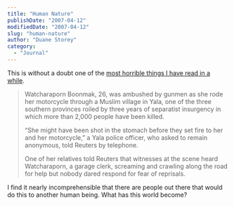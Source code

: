 ```yaml
---
title: "Human Nature"
publishDate: "2007-04-12"
modifiedDate: "2007-04-12"
slug: "human-nature"
author: "Duane Storey"
category:
  - "Journal"
---
```


This is without a doubt one of the [most horrible things I have read in a while](http://asia.news.yahoo.com/070411/3/305uj.html).

> Watcharaporn Boonmak, 26, was ambushed by gunmen as she rode her motorcycle through a Muslim village in Yala, one of the three southern provinces roiled by three years of separatist insurgency in which more than 2,000 people have been killed.
> 
> “She might have been shot in the stomach before they set fire to her and her motorcycle,” a Yala police officer, who asked to remain anonymous, told Reuters by telephone.
> 
> One of her relatives told Reuters that witnesses at the scene heard Watcharaporn, a garage clerk, screaming and crawling along the road for help but nobody dared respond for fear of reprisals.

I find it nearly incomprehensible that there are people out there that would do this to another human being. What has this world become?
